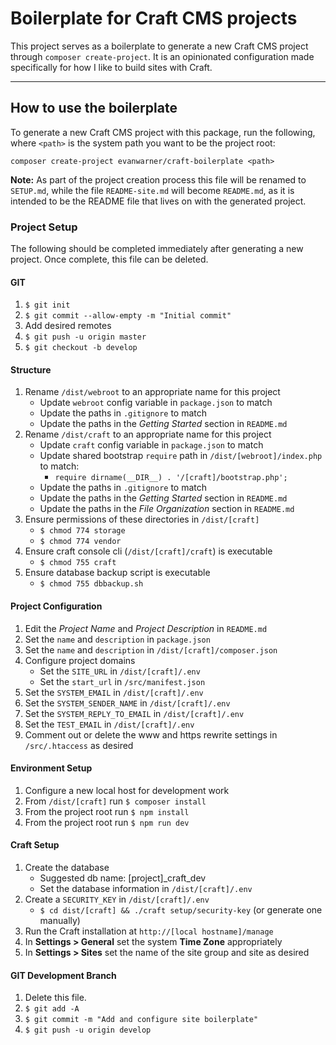 # Boilerplate for Craft CMS projects

This project serves as a boilerplate to generate a new Craft CMS project through `composer create-project`. It is an opinionated configuration made specifically for how I like to build sites with Craft.


---


## How to use the boilerplate
To generate a new Craft CMS project with this package, run the following, where `<path>` is the system path you want to be the project root:
```
composer create-project evanwarner/craft-boilerplate <path>
```

**Note:** As part of the project creation process this file will be renamed to `SETUP.md`, while the file `README-site.md` will become `README.md`, as it is intended to be the README file that lives on with the generated project.


### Project Setup
The following should be completed immediately after generating a new project. Once complete, this file can be deleted.

#### GIT
1. `$ git init`
1. `$ git commit --allow-empty -m "Initial commit"`
1. Add desired remotes
1. `$ git push -u origin master`
1. `$ git checkout -b develop`

#### Structure
1. Rename `/dist/webroot` to an appropriate name for this project
    - Update `webroot` config variable in `package.json` to match
    - Update the paths in `.gitignore` to match
    - Update the paths in the _Getting Started_ section in `README.md`
1. Rename `/dist/craft` to an appropriate name for this project
    - Update `craft` config variable in `package.json` to match
    - Update shared bootstrap `require` path in `/dist/[webroot]/index.php` to match:
        - `require dirname(__DIR__) . '/[craft]/bootstrap.php';`
    - Update the paths in `.gitignore` to match
    - Update the paths in the _Getting Started_ section in `README.md`
    - Update the paths in the _File Organization_ section in `README.md`
1. Ensure permissions of these directories in `/dist/[craft]`
    - `$ chmod 774 storage`
    - `$ chmod 774 vendor`
1. Ensure craft console cli (`/dist/[craft]/craft`) is executable
    - `$ chmod 755 craft`
1. Ensure database backup script is executable
    - `$ chmod 755 dbbackup.sh`

#### Project Configuration
1. Edit the _Project Name_ and _Project Description_ in `README.md`
1. Set the `name` and `description` in `package.json`
1. Set the `name` and `description` in `/dist/[craft]/composer.json`
1. Configure project domains
    - Set the `SITE_URL` in `/dist/[craft]/.env`
    - Set the `start_url` in `/src/manifest.json`
1. Set the `SYSTEM_EMAIL` in `/dist/[craft]/.env`
1. Set the `SYSTEM_SENDER_NAME` in `/dist/[craft]/.env`
1. Set the `SYSTEM_REPLY_TO_EMAIL` in `/dist/[craft]/.env`
1. Set the `TEST_EMAIL` in `/dist/[craft]/.env`
1. Comment out or delete the www and https rewrite settings in `/src/.htaccess` as desired

#### Environment Setup
1. Configure a new local host for development work
1. From `/dist/[craft]` run `$ composer install`
1. From the project root run `$ npm install`
1. From the project root run `$ npm run dev`

#### Craft Setup
1. Create the database
    - Suggested db name: [project]_craft_dev
    - Set the database information in `/dist/[craft]/.env`
1. Create a `SECURITY_KEY` in `/dist/[craft]/.env`
    - `$ cd dist/[craft] && ./craft setup/security-key` (or generate one manually)
1. Run the Craft installation at `http://[local hostname]/manage`
1. In **Settings > General** set the system **Time Zone** appropriately
1. In **Settings > Sites** set the name of the site group and site as desired

#### GIT Development Branch
1. Delete this file.
1. `$ git add -A`
1. `$ git commit -m "Add and configure site boilerplate"`
1. `$ git push -u origin develop`

